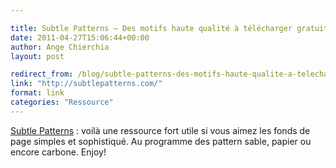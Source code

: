 ```yaml
---

title: Subtle Patterns – Des motifs haute qualité à télécharger gratuitement
date: 2011-04-27T15:06:44+00:00
author: Ange Chierchia
layout: post

redirect_from: /blog/subtle-patterns-des-motifs-haute-qualite-a-telecharger-gratuitement/
link: "http://subtlepatterns.com/"
format: link
categories: "Ressource"
---
```

<a href="http://subtlepatterns.com/" target="_blank">Subtle Patterns</a> : voilà une ressource fort utile si vous aimez les fonds de page simples et sophistiqué. Au programme des pattern sable, papier ou encore carbone. Enjoy!